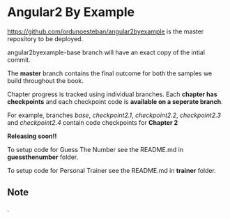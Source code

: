 # Angular2 By Example

https://github.com/ordunoesteban/angular2byexample is the master repository to be deployed.

angular2byexample-base branch will have an exact copy of the intial commit.

The **master** branch contains the final outcome for both the samples we build throughout the book.

Chapter progress is tracked using individual branches. Each **chapter has checkpoints** and each checkpoint code is **available on a seperate branch**.

For example, branches *base*, *checkpoint2.1*, *checkpoint2.2*, *checkpoint2.3* and *checkpoint2.4* contain code checkpoints for **Chapter 2**


**Releasing soon!!**

To setup code for Guess The Number see the README.md in **guessthenumber** folder.

To setup code for Personal Trainer see the README.md in **trainer** folder.

## Note


.

